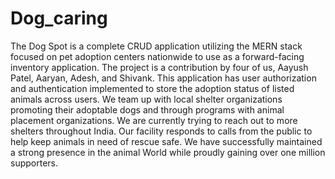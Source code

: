 # Dog_caring
The Dog Spot is a complete CRUD application utilizing the MERN stack focused on pet adoption centers nationwide to use as a forward-facing inventory application. The project is a contribution by four of us, Aayush Patel, Aaryan, Adesh, and Shivank. This application has user authorization and authentication implemented to store the adoption status of listed animals across users. We team up with local shelter organizations promoting their adoptable dogs and through programs with animal placement organizations. We are currently trying to reach out to more shelters throughout India. Our facility responds to calls from the public to help keep animals in need of rescue safe. We have successfully maintained a strong presence in the animal World while proudly gaining over one million supporters. 
